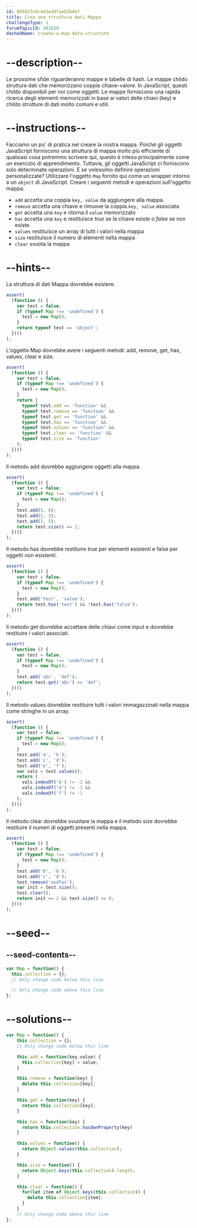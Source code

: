 ```yaml
---
id: 8d5823c8c441eddfaeb5bdef
title: Crea una struttura dati Mappa
challengeType: 1
forumTopicId: 301629
dashedName: create-a-map-data-structure
---
```


# --description--

Le prossime sfide riguarderanno mappe e tabelle di hash. Le mappe childo strutture dati che memorizzano coppie chiave-valore. In JavaScript, questi childo disponibili per noi come oggetti. Le mappe forniscono una rapida ricerca degli elementi memorizzati in base ai valori delle chiavi (key) e childo strutture di dati molto comuni e utili.

# --instructions--

Facciamo un po' di pratica nel creare la nostra mappa. Poiché gli oggetti JavaScript forniscono una struttura di mappa molto più efficiente di qualsiasi cosa potremmo scrivere qui, questo è inteso principalmente come un esercizio di apprendimento. Tuttavia, gli oggetti JavaScript ci forniscono solo determinate operazioni. E se volessimo definire operazioni personalizzate? Utilizzare l'oggetto `Map` fornito qui come un wrapper intorno a un `object` di JavaScript. Creare i seguenti metodi e operazioni sull'oggetto mappa:

<ul>
<li><code>add</code> accetta una coppia <code>key, value</code> da aggiungere alla mappa.</li>
<li><code>remove</code> accetta una chiave e rimuove la coppia <code>key, value</code> associata</li>
<li><code>get</code> accetta una <code>key</code> e ritorna il <code>value</code> memorizzato</li>
<li><code>has</code> accetta una <code>key</code> e restituisce <dfn>true</dfn> se la chiave esiste o <dfn>false</dfn> se non esiste.</li>
<li><code>values</code> restituisce un array di tutti i valori nella mappa</li>
<li><code>size</code> restituisce il numero di elementi nella mappa</li>
<li><code>clear</code> svuota la mappa</li>
</ul>

# --hints--

La struttura di dati Mappa dovrebbe esistere.

```js
assert(
  (function () {
    var test = false;
    if (typeof Map !== 'undefined') {
      test = new Map();
    }
    return typeof test == 'object';
  })()
);
```

L'oggetto Map dovrebbe avere i seguenti metodi: add, remove, get, has, values, clear e size.

```js
assert(
  (function () {
    var test = false;
    if (typeof Map !== 'undefined') {
      test = new Map();
    }
    return (
      typeof test.add == 'function' &&
      typeof test.remove == 'function' &&
      typeof test.get == 'function' &&
      typeof test.has == 'function' &&
      typeof test.values == 'function' &&
      typeof test.clear == 'function' &&
      typeof test.size == 'function'
    );
  })()
);
```

Il metodo add dovrebbe aggiungere oggetti alla mappa.

```js
assert(
  (function () {
    var test = false;
    if (typeof Map !== 'undefined') {
      test = new Map();
    }
    test.add(5, 6);
    test.add(2, 3);
    test.add(2, 5);
    return test.size() == 2;
  })()
);
```

Il metodo has dovrebbe restituire true per elementi esistenti e false per oggetti non esistenti.

```js
assert(
  (function () {
    var test = false;
    if (typeof Map !== 'undefined') {
      test = new Map();
    }
    test.add('test', 'value');
    return test.has('test') && !test.has('false');
  })()
);
```

Il metodo get dovrebbe accettare delle chiavi come input e dovrebbe restituire i valori associati.

```js
assert(
  (function () {
    var test = false;
    if (typeof Map !== 'undefined') {
      test = new Map();
    }
    test.add('abc', 'def');
    return test.get('abc') == 'def';
  })()
);
```

Il metodo values dovrebbe restituire tutti i valori immagazzinati nella mappa come stringhe in un array.

```js
assert(
  (function () {
    var test = false;
    if (typeof Map !== 'undefined') {
      test = new Map();
    }
    test.add('a', 'b');
    test.add('c', 'd');
    test.add('e', 'f');
    var vals = test.values();
    return (
      vals.indexOf('b') != -1 &&
      vals.indexOf('d') != -1 &&
      vals.indexOf('f') != -1
    );
  })()
);
```

Il metodo clear dovrebbe svuotare la mappa e il metodo size dovrebbe restituire il numeri di oggetti presenti nella mappa.

```js
assert(
  (function () {
    var test = false;
    if (typeof Map !== 'undefined') {
      test = new Map();
    }
    test.add('b', 'b');
    test.add('c', 'd');
    test.remove('asdfas');
    var init = test.size();
    test.clear();
    return init == 2 && test.size() == 0;
  })()
);
```

# --seed--

## --seed-contents--

```js
var Map = function() {
  this.collection = {};
  // Only change code below this line

  // Only change code above this line
};
```

# --solutions--

```js
var Map = function() {
    this.collection = {};
    // Only change code below this line

    this.add = function(key,value) {
      this.collection[key] = value;
    }

    this.remove = function(key) {
      delete this.collection[key];
    }

    this.get = function(key) {
      return this.collection[key];
    }

    this.has = function(key) {
      return this.collection.hasOwnProperty(key)
    }

    this.values = function() {
      return Object.values(this.collection);
    }

    this.size = function() {
      return Object.keys(this.collection).length;
    }

    this.clear = function() {
      for(let item of Object.keys(this.collection)) {
        delete this.collection[item];
      }
    }
    // Only change code above this line
};
```
